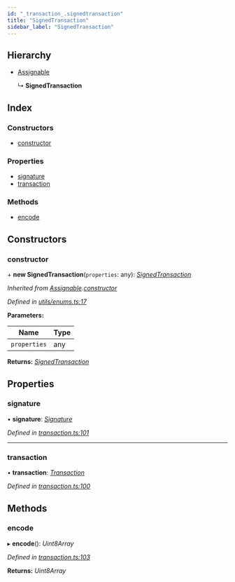 ```yaml
---
id: "_transaction_.signedtransaction"
title: "SignedTransaction"
sidebar_label: "SignedTransaction"
---
```


## Hierarchy

* [Assignable](_utils_enums_.assignable.md)

  ↳ **SignedTransaction**

## Index

### Constructors

* [constructor](_transaction_.signedtransaction.md#constructor)

### Properties

* [signature](_transaction_.signedtransaction.md#signature)
* [transaction](_transaction_.signedtransaction.md#transaction)

### Methods

* [encode](_transaction_.signedtransaction.md#encode)

## Constructors

###  constructor

\+ **new SignedTransaction**(`properties`: any): *[SignedTransaction](_transaction_.signedtransaction.md)*

*Inherited from [Assignable](_utils_enums_.assignable.md).[constructor](_utils_enums_.assignable.md#constructor)*

*Defined in [utils/enums.ts:17](https://github.com/nearprotocol/nearlib/blob/948b404/src.ts/utils/enums.ts#L17)*

**Parameters:**

Name | Type |
------ | ------ |
`properties` | any |

**Returns:** *[SignedTransaction](_transaction_.signedtransaction.md)*

## Properties

###  signature

• **signature**: *[Signature](_transaction_.signature.md)*

*Defined in [transaction.ts:101](https://github.com/nearprotocol/nearlib/blob/948b404/src.ts/transaction.ts#L101)*

___

###  transaction

• **transaction**: *[Transaction](_transaction_.transaction.md)*

*Defined in [transaction.ts:100](https://github.com/nearprotocol/nearlib/blob/948b404/src.ts/transaction.ts#L100)*

## Methods

###  encode

▸ **encode**(): *Uint8Array*

*Defined in [transaction.ts:103](https://github.com/nearprotocol/nearlib/blob/948b404/src.ts/transaction.ts#L103)*

**Returns:** *Uint8Array*
